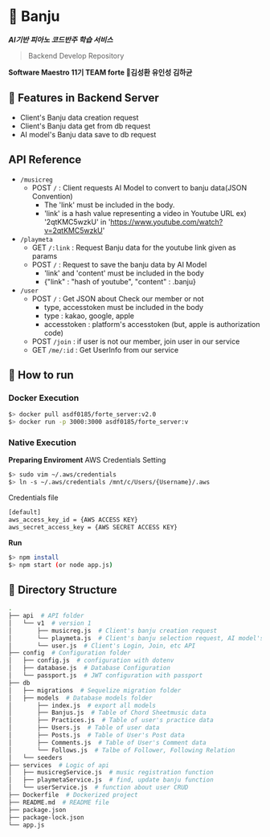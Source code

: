 # :musical_keyboard: Banju
***AI기반 피아노 코드반주 학습 서비스***  
> Backend Develop Repository

**Software Maestro 11기 TEAM forte 🎼김성환 유인성 김하균**

## 🔎 Features in Backend Server
- Client's Banju data creation request
- Client's Banju data get from db request
- AI model's Banju data save to db request

## API Reference
- `/musicreg`
    - POST `/` : Client requests AI Model to convert to banju data(JSON Convention)
        - The 'link' must be included in the body.
        - 'link' is a hash value representing a video in Youtube URL
        ex) '2qtKMC5wzkU' in 'https://www.youtube.com/watch?v=2qtKMC5wzkU'
- `/playmeta`
    - GET `/:link` : Request Banju data for the youtube link given as params
    - POST `/` : Request to save the banju data by AI Model
        - 'link' and 'content' must be included in the body
        - {"link" : "hash of youtube", "content" : .banju}
- `/user`
    - POST `/` : Get JSON about Check our member or not
        - type, accesstoken must be included in the body
        - type : kakao, google, apple
        - accesstoken : platform's accesstoken (but, apple is authorization code)
    - POST `/join` : if user is not our member, join user in our service
    - GET `/me/:id` : Get UserInfo from our service

## 🔨 How to run  
### Docker Execution
```bash
$> docker pull asdf0185/forte_server:v2.0
$> docker run -p 3000:3000 asdf0185/forte_server:v
```  

### Native Execution  
**Preparing Enviroment**
AWS Credentials Setting
```bash
$> sudo vim ~/.aws/credentials
$> ln -s ~/.aws/credentials /mnt/c/Users/{Username}/.aws
```

Credentials file
```bash
[default]
aws_access_key_id = {AWS ACCESS KEY}
aws_secret_access_key = {AWS SECRET ACCESS KEY}
```

**Run**
```bash
$> npm install
$> npm start (or node app.js)
```  

## 📁 Directory Structure
```bash
.
├── api  # API folder
│   └── v1  # version 1
│       ├── musicreg.js  # Client's banju creation request
│       └── playmeta.js  # Client's banju selection request, AI model's banju save request
│       └── user.js  # Client's Login, Join, etc API
├── config  # Configuration folder
│   ├── config.js  # configuration with dotenv
│   ├── database.js  # Database Configuration
│   └── passport.js  # JWT configuration with passport
├── db
│   ├── migrations  # Sequelize migration folder
│   ├── models  # Database models folder
│       ├── index.js  # export all models
│       ├── Banjus.js  # Table of Chord Sheetmusic data
│       ├── Practices.js  # Table of user's practice data
│       ├── Users.js  # Table of user data
│       ├── Posts.js  # Table of User's Post data
│       ├── Comments.js  # Table of User's Comment data
│       └── Follows.js  # Talbe of Follower, Following Relation
│   └── seeders
├── services  # Logic of api
│   ├── musicregService.js  # music registration function
│   ├── playmetaService.js  # find, update banju function
│   └── userService.js  # function about user CRUD
├── Dockerfile  # Dockerized project
├── README.md  # README file
├── package.json
├── package-lock.json
└── app.js
```
